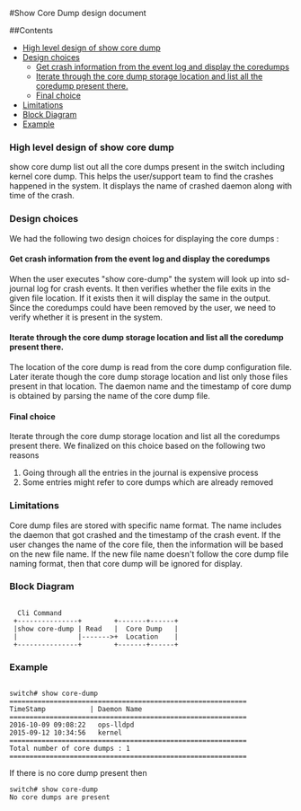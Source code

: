#Show Core Dump design document

##Contents
- [High level design of show core dump](#high-level-design-of-show-core-dump)
- [Design choices](#design-choices)
	- [Get crash information from the event log and display the coredumps](#get-crash-information-from-the-event-log-and-display-the-coredumps)
	- [Iterate through the core dump storage location and list all the coredump present there.](#iterate-through-the-core-dump-storage-location-and-list-all-the-coredump-present-there)
	- [Final choice](#final-choice)
- [Limitations](#limitations)
- [Block Diagram](#block-diagram)
- [Example](#example)

### High level design of show core dump
show core dump list out all the core dumps present in the switch including kernel core dump.  This helps the user/support team to find the crashes happened in the system.  It displays the name of crashed daemon along with time of the crash.

### Design choices
We had the following two design choices for displaying the core dumps :


#### Get crash information from the event log and display the coredumps

When the user executes "show core-dump" the system will look up into sd-journal log for crash events.  It then verifies whether the file exits in the given file location. If it exists then it will display the same in the output.  Since the coredumps could have been removed by the user, we need to verify whether it is present in the system.

#### Iterate through the core dump storage location and list all the coredump present there.

The location of the core dump is read from the core dump configuration file.  Later iterate though the core dump storage location and list only those files present in that location.  The daemon name and the timestamp of core dump is obtained by parsing the name of the core dump file.

#### Final choice
Iterate through the core dump storage location and list all the coredumps present there.  We finalized on this choice based on the following two reasons
  1. Going through all the entries in the journal is expensive process
  2. Some entries might refer to core dumps which are already removed

### Limitations
Core dump files are stored with specific name format.  The name includes the daemon that got crashed and the timestamp of the crash event.  If the user changes the name of the core file, then the information will be based on the new file name.  If the new file name doesn't follow the core dump file naming format, then that core dump will be ignored for display.

### Block Diagram

```ditaa

  Cli Command
 +---------------+        +-------+------+
 |show core-dump | Read   |  Core Dump   |
 |               |------->+  Location    |
 +---------------+        +-------+------+
```

### Example

```

switch# show core-dump
===========================================================
TimeStamp           | Daemon Name
===========================================================
2016-10-09 09:08:22   ops-lldpd
2015-09-12 10:34:56   kernel
===========================================================
Total number of core dumps : 1
===========================================================

```

If there is no core dump present then

```
switch# show core-dump
No core dumps are present
```
